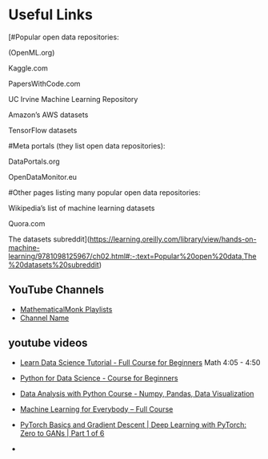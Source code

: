 # Useful Links


[#Popular open data repositories:

(OpenML.org)

Kaggle.com

PapersWithCode.com

UC Irvine Machine Learning Repository

Amazon’s AWS datasets

TensorFlow datasets

#Meta portals (they list open data repositories):

DataPortals.org

OpenDataMonitor.eu

#Other pages listing many popular open data repositories:

Wikipedia’s list of machine learning datasets

Quora.com

The datasets subreddit](https://learning.oreilly.com/library/view/hands-on-machine-learning/9781098125967/ch02.html#:-:text=Popular%20open%20data,The%20datasets%20subreddit)

## YouTube Channels

- [MathematicalMonk Playlists](https://www.youtube.com/user/mathematicalmonk/playlists)
- [Channel Name](https://www.youtube.com/channel/UCJINtWke3-FMz2WuEltWDVQ/)

## youtube videos

- [Learn Data Science Tutorial - Full Course for Beginners](https://www.youtube.com/watch?v=ua-CiDNNj30&list=PLWKjhJtqVAblQe2CCWqV4Zy3LY01Z8aF1)  Math 4:05 - 4:50
 - [Python for Data Science - Course for Beginners](https://www.youtube.com/watch?v=LHBE6Q9XlzI&list=PLWKjhJtqVAblQe2CCWqV4Zy3LY01Z8aF1&index=3)
- [ Data Analysis with Python Course - Numpy, Pandas, Data Visualization](https://www.youtube.com/watch?v=GPVsHOlRBBI&list=PLWKjhJtqVAblQe2CCWqV4Zy3LY01Z8aF1&index=4)
- [ Machine Learning for Everybody – Full Course](https://www.youtube.com/watch?v=i_LwzRVP7bg&list=PLWKjhJtqVAblStefaz_YOVpDWqcRScc2s)
- [ PyTorch Basics and Gradient Descent | Deep Learning with PyTorch: Zero to GANs | Part 1 of 6](https://www.youtube.com/watch?v=5ioMqzMRFgM&list=PLWKjhJtqVAbm5dir5TLEy2aZQMG7cHEZp)



 
- 
